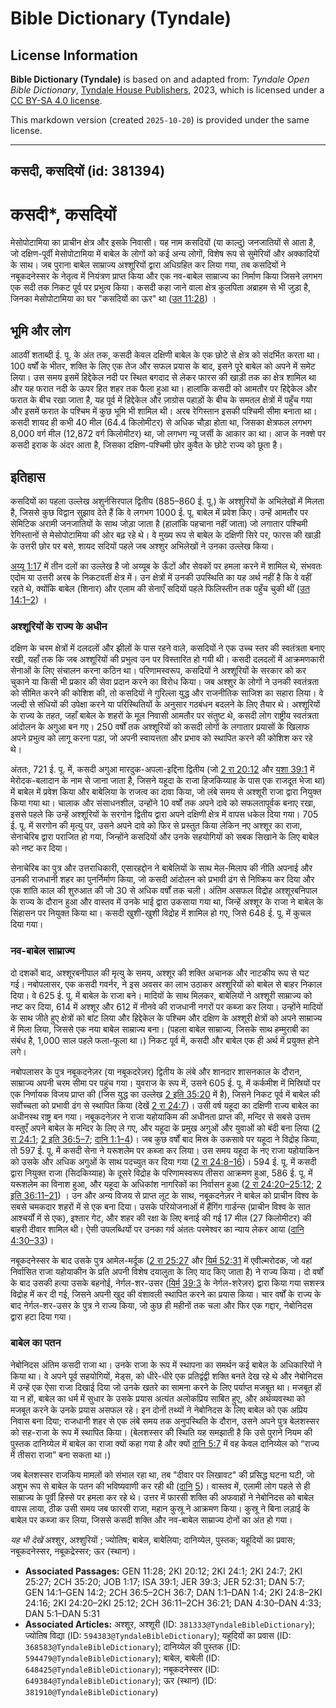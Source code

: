 # Bible Dictionary (Tyndale)

## License Information

**Bible Dictionary (Tyndale)** is based on and adapted from: _Tyndale Open Bible Dictionary_, [Tyndale House Publishers](https://tyndaleopenresources.com/), 2023, which is licensed under a [CC BY-SA 4.0 license](https://creativecommons.org/licenses/by-sa/4.0/legalcode.en).

This markdown version (created `2025-10-20`) is provided under the same license.



--------------------------------

## कसदी, कसदियों (id: 381394)

कसदी\*, कसदियों
===============

मेसोपोटामिया का प्राचीन क्षेत्र और इसके निवासी। यह नाम कसदियों (या काल्दु) जनजातियों से आता है, जो दक्षिण\-पूर्वी मेसोपोटामिया में बाबेल के लोगों को कई अन्य लोगों, विशेष रूप से सुमेरियों और अक्कादियों के साथ। जब पुराना बाबेल साम्राज्य अश्शूरियों द्वारा अधिग्रहित कर लिया गया, तब कसदियों ने नबूकदनेस्सर के नेतृत्व में नियंत्रण प्राप्त किया और एक नव\-बाबेल साम्राज्य का निर्माण किया जिसने लगभग एक सदी तक निकट पूर्व पर प्रभुत्व किया। कसदी कहा जाने वाला क्षेत्र कुलपिता अब्राहम से भी जुड़ा है, जिनका मेसोपोटामिया का घर "कसदियों का ऊर" था ([उत 11:28](https://ref.ly/Gen11:28)) ।

भूमि और लोग
-----------

आठवीं शताब्दी ई. पू. के अंत तक, कसदी केवल दक्षिणी बाबेल के एक छोटे से क्षेत्र को संदर्भित करता था। 100 वर्षों के भीतर, शक्ति के लिए एक तेज और सफल प्रयास के बाद, इसने पूरे बाबेल को अपने में समेट लिया। उस समय इसमें हिद्देकेल नदी पर स्थित बगदाद से लेकर फारस की खाड़ी तक का क्षेत्र शामिल था और यह फरात नदी के ऊपर हित शहर तक फैला हुआ था। हालांकि कसदी को आमतौर पर हिद्देकेल और फरात के बीच रखा जाता है, यह पूर्व में हिद्देकेल और ज़ाग्रोस पहाड़ों के बीच के समतल क्षेत्रों में पहुँच गया और इसमें फरात के पश्चिम में कुछ भूमि भी शामिल थी। अरब रेगिस्तान इसकी पश्चिमी सीमा बनाता था। कसदी शायद ही कभी 40 मील (64\.4 किलोमीटर) से अधिक चौड़ा होता था, जिसका क्षेत्रफल लगभग 8,000 वर्ग मील (12,872 वर्ग किलोमीटर) था, जो लगभग न्यू जर्सी के आकार का था। आज के नक्शे पर कसदी इराक के अंदर आता है, जिसका दक्षिण\-पश्चिमी छोर कुवैत के छोटे राज्य को छूता है।

इतिहास
------

कसदियों का पहला उल्लेख अशुर्नसिरपाल द्वितीय (885–860 ई. पू.) के अश्शुरियों के अभिलेखों में मिलता है, जिससे कुछ विद्वान सुझाव देते हैं कि वे लगभग 1000 ई. पू. बाबेल में प्रवेश किए। उन्हें आमतौर पर सेमिटिक अरामी जनजातियों के साथ जोड़ा जाता है (हालांकि पहचाना नहीं जाता) जो लगातार पश्चिमी रेगिस्तानों से मेसोपोटामिया की ओर बढ़ रहे थे। वे मुख्य रूप से बाबेल के दक्षिणी सिरे पर, फारस की खाड़ी के उत्तरी छोर पर बसे, शायद सदियों पहले जब अश्शुर अभिलेखों ने उनका उल्लेख किया।

[अय्यू 1:17](https://ref.ly/Job1:17) में तीन दलों का उल्लेख है जो अय्यूब के ऊँटों और सेवकों पर हमला करने में शामिल थे, संभवतः एदोम या उत्तरी अरब के निकटवर्ती क्षेत्र में। उन क्षेत्रों में उनकी उपस्थिति का यह अर्थ नहीं है कि वे वहीं रहते थे, क्योंकि बाबेल (शिनार) और एलाम की सेनाएँ सदियों पहले फिलिस्तीन तक पहुँच चुकी थीं ([उत 14:1–2](https://ref.ly/Gen14:1-Gen14:2)) ।

### अश्शूरियों के राज्य के अधीन

दक्षिण के चरम क्षेत्रों में दलदलों और झीलों के पास रहने वाले, कसदियों ने एक उच्च स्तर की स्वतंत्रता बनाए रखी, यहाँ तक कि जब अश्शूरियों की प्रभुत्व उन पर विस्तारित हो गयी थी। कसदी दलदलों में आक्रमणकारी सेनाओं के लिए संचालन करना कठिन था। परिणामस्वरूप, कसदियों ने अश्शूरियों के सरकार को कर चुकाने या किसी भी प्रकार की सेवा प्रदान करने का विरोध किया। जब अश्शुर के लोगों ने उनकी स्वतंत्रता को सीमित करने की कोशिश की, तो कसदियों ने गुरिल्ला युद्ध और राजनीतिक साजिश का सहारा लिया। वे जल्दी से संधियों की उपेक्षा करने या परिस्थितियों के अनुसार गठबंधन बदलने के लिए तैयार थे। अश्शूरियों के राज्य के तहत, जहाँ बाबेल के शहरों के मूल निवासी आमतौर पर संतुष्ट थे, कसदी लोग राष्ट्रीय स्वतंत्रता आंदोलन के अगुआ बन गए। 250 वर्षों तक अश्शूरियों को कसदी लोगों के लगातार प्रयासों के खिलाफ अपने प्रभुत्व को लागू करना पड़ा, जो अपनी स्वायत्तता और प्रभाव को स्थापित करने की कोशिश कर रहे थे।

अंततः, 721 ई. पू. में, कसदी अगुआ मारदुक\-अपला\-इद्दिना द्वितीय (जो [2 रा 20:12](https://ref.ly/2Kgs20:12) और [यशा 39:1](https://ref.ly/Isa39:1) में मेरोदक\-बलादान के नाम से जाना जाता है, जिसने यहूदा के राजा हिजकिय्याह के पास एक राजदूत भेजा था) में बाबेल में प्रवेश किया और बाबेलिया के राजत्व का दावा किया, जो लंबे समय से अश्शूरी राजा द्वारा नियुक्त किया गया था। चालाक और संसाधनशील, उन्होंने 10 वर्षों तक अपने दावे को सफलतापूर्वक बनाए रखा, इससे पहले कि उन्हें अश्शूरियों के सरगोन द्वितीय द्वारा अपने दक्षिणी क्षेत्र में वापस धकेल दिया गया। 705 ई. पू. में सरगोन की मृत्यु पर, उसने अपने दावे को फिर से प्रस्तुत किया लेकिन नए अश्शूर का राजा, सेनाचेरिब द्वारा पराजित हो गया, जिन्होंने कसदियों और उनके सहयोगियों को सबक सिखाने के लिए बाबेल को नष्ट कर दिया।

सेनाचेरिब का पुत्र और उत्तराधिकारी, एसारहद्दोन ने बाबेलियों के साथ मेल\-मिलाप की नीति अपनाई और उनकी राजधानी शहर का पुनर्निर्माण किया, जो कसदी आंदोलन को प्रभावी ढंग से निष्क्रिय कर दिया और एक शांति काल की शुरुआत की जो 30 से अधिक वर्षों तक चली। अंतिम असफल विद्रोह अश्शूरबनिपाल के राज्य के दौरान हुआ और वास्तव में उनके भाई द्वारा उकसाया गया था, जिन्हें अश्शूर के राजा ने बाबेल के सिंहासन पर नियुक्त किया था। कसदी खुशी\-खुशी विद्रोह में शामिल हो गए, जिसे 648 ई. पू. में कुचल दिया गया।

### नव\-बाबेल साम्राज्य

दो दशकों बाद, अश्शूरबनीपाल की मृत्यु के समय, अश्शूर की शक्ति अचानक और नाटकीय रूप से घट गई। नबोपलासर, एक कसदी गवर्नर, ने इस अवसर का लाभ उठाकर अश्शूरियों को बाबेल से बाहर निकाल दिया। वे 625 ई. पू. में बाबेल के राजा बने। मादियों के साथ मिलकर, बाबेलियों ने अश्शूरी साम्राज्य को नष्ट कर दिया, 614 में अश्शूर और 612 में नीनवे की राजधानी नगरों पर कब्जा कर लिया। उन्होंने मादियों के साथ जीते हुए क्षेत्रों को बांट लिया और हिद्देकेल के पश्चिम और दक्षिण के अश्शूरी क्षेत्रों को अपने साम्राज्य में मिला लिया, जिससे एक नया बाबेल साम्राज्य बना। (पहला बाबेल साम्राज्य, जिसके साथ हम्मुराबी का संबंध है, 1,000 साल पहले फला\-फूला था।) निकट पूर्व में, कसदी और बाबेल एक ही अर्थ में प्रयुक्त होने लगे।

नबोपलासर के पुत्र नबूकदनेज़र (या नबूकदरेज़र) द्वितीय के लंबे और शानदार शासनकाल के दौरान, साम्राज्य अपनी चरम सीमा पर पहुंच गया। युवराज के रूप में, उसने 605 ई. पू. में कर्कमीश में मिस्रियों पर एक निर्णायक विजय प्राप्त की (जिस युद्ध का उल्लेख [2 इति 35:20](https://ref.ly/2Chr35:20) में है), जिसने निकट पूर्व में बाबेल की सर्वोच्चता को प्रभावी ढंग से स्थापित किया (देखें [2 रा 24:7](https://ref.ly/2Kgs24:7))। उसी वर्ष यहूदा का दक्षिणी राज्य बाबेल का अधीनस्थ राष्ट्र बन गया। नबूकदनेज़र ने राजा यहोयाकिम की अधीनता प्राप्त की, मन्दिर से सबसे उत्तम वस्तुएँ अपने बाबेल के मन्दिर के लिए ले गए, और यहूदा के प्रमुख अगुओं और युवाओं को बंदी बना लिया ([2 रा 24:1](https://ref.ly/2Kgs24:1); [2 इति 36:5–7](https://ref.ly/2Chr36:5-2Chr36:7); [दानि 1:1–4](https://ref.ly/Dan1:1-Dan1:4))। जब कुछ वर्षों बाद मिस्र के उकसावे पर यहूदा ने विद्रोह किया, तो 597 ई. पू. में कसदी सेना ने यरूशलेम पर कब्जा कर लिया। उस समय यहूदा के नए राजा यहोयाकिन को उसके और अधिक अगुओं के साथ पदच्युत कर दिया गया ([2 रा 24:8–16](https://ref.ly/2Kgs24:8-2Kgs24:16))। 594 ई. पू. में कसदी द्वारा नियुक्त राजा (सिदकिय्याह) के दूसरे विद्रोह के परिणामस्वरूप तीसरा आक्रमण हुआ, 586 ई. पू. में यरूशलेम का विनाश हुआ, और यहूदा के अधिकांश नागरिकों का निर्वासन हुआ ([2 रा 24:20–25:12](https://ref.ly/2Kgs24:20-2Kgs25:12); [2 इति 36:11–21](https://ref.ly/2Chr36:11-2Chr36:21)) । उन और अन्य विजय से प्राप्त लूट के साथ, नबूकदनेज़र ने बाबेल को प्राचीन विश्व के सबसे चमकदार शहरों में से एक बना दिया। उसके परियोजनाओं में हैंगिंग गार्डन्स (प्राचीन विश्व के सात आश्चर्यों में से एक), इश्तार गेट, और शहर की रक्षा के लिए बनाई की गई 17 मील (27 किलोमीटर) की बाहरी दीवार शामिल थी। ऐसी उपलब्धियों पर उनका गर्व अंततः परमेश्वर का न्याय लेकर आया ([दानि 4:30–33](https://ref.ly/Dan4:30-Dan4:33))।

नबूकदनेस्सर के बाद उसके पुत्र आमेल\-मर्दूक ([2 रा 25:27](https://ref.ly/2Kgs25:27) और [यिर्म 52:31](https://ref.ly/Jer52:31) में एवील्मरोदक, जो वहां निर्वासित राजा यहोयाकीन के प्रति अपनी विशेष दयालुता के लिए याद किए जाता है) ने राज्य किया। दो वर्षों के बाद उसकी हत्या उसके बहनोई, नेर्गल\-शर\-उसर ([यिर्म](https://ref.ly/Jer52:31) [39:3](https://ref.ly/Jer39:3) के नेर्गल\-शरेज़र) द्वारा किया गया सशस्त्र विद्रोह में कर दी गई, जिसने अपनी खुद की वंशावली स्थापित करने का प्रयास किया। चार वर्षों के राज्य के बाद नेर्गल\-शर\-उसर के पुत्र ने राज्य किया, जो कुछ ही महीनों तक चला और फिर एक गद्दार, नेबोनिदस द्वारा हटा दिया गया।

### बाबेल का पतन

नेबोनिदस अंतिम कसदी राजा था। उनके राजा के रूप में स्थापना का समर्थन कई बाबेल के अधिकारियों ने किया था। वे अपने पूर्व सहयोगियों, मेड्स, को धीरे\-धीरे एक प्रतिद्वंद्वी शक्ति बनते देख रहे थे और नेबोनिदस में उन्हें एक ऐसा राजा दिखाई दिया जो उनके खतरे का सामना करने के लिए पर्याप्त मजबूत था। मजबूत हों या न हों, बाबेल का धर्म में सुधार के उसके प्रयास अत्यंत अलोकप्रिय साबित हुए, और अर्थव्यवस्था को मजबूत करने के उनके प्रयास असफल रहे। इन दोनों तथ्यों ने नेबोनिदस के लिए बाबेल को एक अप्रिय निवास बना दिया; राजधानी शहर से एक लंबे समय तक अनुपस्थिति के दौरान, उसने अपने पुत्र बेलशस्सर को सह\-राजा के रूप में स्थापित किया। (बेलशस्सर की स्थिति यह समझाती है कि उसे पुराने नियम की पुस्तक दानिय्येल में बाबेल का राजा क्यों कहा गया है और क्यों [दानि 5:7](https://ref.ly/Dan5:7) में वह केवल दानिय्येल को “राज्य में तीसरा राजा” बना सकता था।)

जब बेलशस्सर राजकिय मामलों को संभाल रहा था, तब "दीवार पर लिखावट" की प्रसिद्ध घटना घटी, जो अशुभ रूप से बाबेल के पतन की भविष्यवाणी कर रही थी ([दानि](https://ref.ly/Dan5:7) [5](https://ref.ly/Dan5:1-Dan5:31))। वास्तव में, एलामी लोग पहले से ही साम्राज्य के पूर्वी हिस्से पर हमला कर रहे थे। उत्तर में फारसी शक्ति की अफवाहों ने नेबोनिदस को बाबेल वापस लाया, ठीक उसी समय जब फारसी राजा, महान कुस्रू ने आक्रमण किया। कुस्रू ने बिना लड़ाई के बाबेल पर कब्जा कर लिया, जिससे कसदी शक्ति और नव\-बाबेल साम्राज्य दोनों का अंत हो गया।

*यह भी देखें* अश्शुर, अश्शुरियों ; ज्योतिष; बाबेल, बाबेलिया; दानिय्येल, पुस्तक; यहूदियों का प्रवास; नबूकदनेस्सर, नबूकद्रेस्सर; ऊर (स्थान)।

* **Associated Passages:** GEN 11:28; 2KI 20:12; 2KI 24:1; 2KI 24:7; 2KI 25:27; 2CH 35:20; JOB 1:17; ISA 39:1; JER 39:3; JER 52:31; DAN 5:7; GEN 14:1–GEN 14:2; 2CH 36:5–2CH 36:7; DAN 1:1–DAN 1:4; 2KI 24:8–2KI 24:16; 2KI 24:20–2KI 25:12; 2CH 36:11–2CH 36:21; DAN 4:30–DAN 4:33; DAN 5:1–DAN 5:31
* **Associated Articles:** अश्शूर, अश्शूरी (ID: `381333@TyndaleBibleDictionary`); ज्योतिष विद्या (ID: `594383@TyndaleBibleDictionary`); यहूदियों का प्रवास (ID: `368583@TyndaleBibleDictionary`); दानिय्येल की पुस्तक (ID: `594479@TyndaleBibleDictionary`); बाबेल, बाबेली (ID: `648425@TyndaleBibleDictionary`); नबूकदनेस्सर (ID: `649384@TyndaleBibleDictionary`); ऊर (स्थान) (ID: `381910@TyndaleBibleDictionary`)

